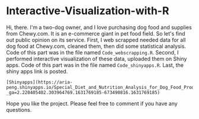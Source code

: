 # Interactive-Visualization-with-R

Hi, there.
I'm a two-dog owner, and I love purchasing dog food and supplies from Chewy.com. It is an e-commerce giant in pet food field. So let's find out public opinion on its service.
First, I web scrapped needed data for all dog food at Chewy.com, cleaned them, then did some statistical analysis.
    Code of this part was in the file named `Code_webscrapping.R`.
Second, I performed interactive visualization of these data, uploaded them on Shiny apps.
    Code of this part was in the file named `Code_shinyapps.R`.
Last, the shiny apps link is posted.
```{r}
[Shinyapps](https://aria-peng.shinyapps.io/Special_Diet_and_Nutrition_Analysis_for_Dog_Food_Products/?_ga=2.220405402.303964769.1631769185-673490816.1631769185)
```
Hope you like the project. Please feel free to comment if you have any questions.
